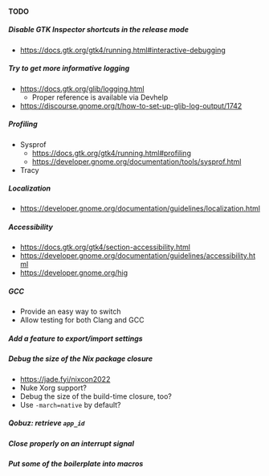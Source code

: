 #### TODO

##### Disable GTK Inspector shortcuts in the release mode
- https://docs.gtk.org/gtk4/running.html#interactive-debugging

##### Try to get more informative logging
- https://docs.gtk.org/glib/logging.html
    - Proper reference is available via Devhelp
- https://discourse.gnome.org/t/how-to-set-up-glib-log-output/1742

##### Profiling
- Sysprof
    - https://docs.gtk.org/gtk4/running.html#profiling
    - https://developer.gnome.org/documentation/tools/sysprof.html
- Tracy

##### Localization
- https://developer.gnome.org/documentation/guidelines/localization.html

##### Accessibility
- https://docs.gtk.org/gtk4/section-accessibility.html
- https://developer.gnome.org/documentation/guidelines/accessibility.html
- https://developer.gnome.org/hig

##### GCC
- Provide an easy way to switch
- Allow testing for both Clang and GCC

##### Add a feature to export/import settings

##### Debug the size of the Nix package closure
- https://jade.fyi/nixcon2022
- Nuke Xorg support?
- Debug the size of the build-time closure, too?
- Use `-march=native` by default?

##### Qobuz: retrieve `app_id`

##### Close properly on an interrupt signal

##### Put some of the boilerplate into macros
